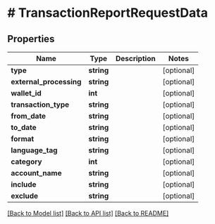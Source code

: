 # # TransactionReportRequestData

## Properties

Name | Type | Description | Notes
------------ | ------------- | ------------- | -------------
**type** | **string** |  | [optional]
**external_processing** | **string** |  | [optional]
**wallet_id** | **int** |  | [optional]
**transaction_type** | **string** |  | [optional]
**from_date** | **string** |  | [optional]
**to_date** | **string** |  | [optional]
**format** | **string** |  | [optional]
**language_tag** | **string** |  | [optional]
**category** | **int** |  | [optional]
**account_name** | **string** |  | [optional]
**include** | **string** |  | [optional]
**exclude** | **string** |  | [optional]

[[Back to Model list]](../../README.md#models) [[Back to API list]](../../README.md#endpoints) [[Back to README]](../../README.md)
